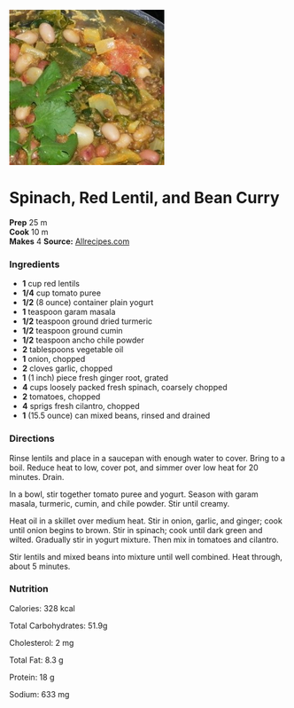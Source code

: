[![](./images/7d01fc68-4676-454b-8313-0bbac8578867.jpg)](http://images.media-allrecipes.com/userphotos/720x405/883052.jpg)

#  Spinach, Red Lentil, and Bean Curry

**Prep** 25 m  
**Cook** 10 m  
**Makes** 4
**Source:** [Allrecipes.com](http://allrecipes.com/recipe/84411/spinach-red-lentil-and-bean-curry/)

###  Ingredients

  *   **1** cup red lentils
  *   **1/4** cup tomato puree
  *   **1/2** (8 ounce) container plain yogurt
  *   **1** teaspoon garam masala
  *   **1/2** teaspoon ground dried turmeric
  *   **1/2** teaspoon ground cumin
  *   **1/2** teaspoon ancho chile powder
  *   **2** tablespoons vegetable oil
  *   **1** onion, chopped
  *   **2** cloves garlic, chopped
  *   **1** (1 inch) piece fresh ginger root, grated
  *   **4** cups loosely packed fresh spinach, coarsely chopped
  *   **2** tomatoes, chopped
  *   **4** sprigs fresh cilantro, chopped
  *   **1** (15.5 ounce) can mixed beans, rinsed and drained

###  Directions

Rinse lentils and place in a saucepan with enough water to cover. Bring to a
boil. Reduce heat to low, cover pot, and simmer over low heat for 20 minutes.
Drain.

In a bowl, stir together tomato puree and yogurt. Season with garam masala,
turmeric, cumin, and chile powder. Stir until creamy.

Heat oil in a skillet over medium heat. Stir in onion, garlic, and ginger;
cook until onion begins to brown. Stir in spinach; cook until dark green and
wilted. Gradually stir in yogurt mixture. Then mix in tomatoes and cilantro.

Stir lentils and mixed beans into mixture until well combined. Heat through,
about 5 minutes.

###  Nutrition

Calories: 328 kcal

Total Carbohydrates: 51.9g

Cholesterol: 2 mg

Total Fat: 8.3 g

Protein: 18 g

Sodium: 633 mg

